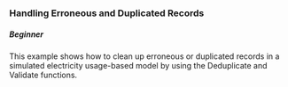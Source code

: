 ### Handling Erroneous and Duplicated Records

##### Beginner

This example shows how to clean up erroneous or duplicated records in a simulated electricity usage-based model by using the Deduplicate and Validate functions.

